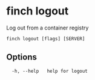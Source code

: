 # finch logout

Log out from a container registry

```text
finch logout [flags] [SERVER]
```

## Options

```text
  -h, --help   help for logout
```
